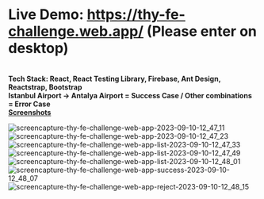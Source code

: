 # Live Demo: https://thy-fe-challenge.web.app/  (Please enter on desktop) 
<br />
<b>Tech Stack: React, React Testing Library, Firebase, Ant Design, Reactstrap, Bootstrap </b><br />
<b>Istanbul Airport -> Antalya Airport = Success Case / Other combinations = Error Case</b><br />
<b><u>Screenshots</u></b>

![screencapture-thy-fe-challenge-web-app-2023-09-10-12_47_11](https://github.com/mertcantakil/THY-FE-Challenge/assets/28295214/f0b19eb2-7c03-48cc-8d17-251887f6b129)
![screencapture-thy-fe-challenge-web-app-2023-09-10-12_47_23](https://github.com/mertcantakil/THY-FE-Challenge/assets/28295214/67506806-3314-4ee4-9d22-e2ea10f14857)
![screencapture-thy-fe-challenge-web-app-list-2023-09-10-12_47_33](https://github.com/mertcantakil/THY-FE-Challenge/assets/28295214/d428857a-7be6-4c54-947f-124b9c163ec2)
![screencapture-thy-fe-challenge-web-app-list-2023-09-10-12_47_49](https://github.com/mertcantakil/THY-FE-Challenge/assets/28295214/277ca5fe-afc3-4f6d-b7e9-b31a3f0e3621)
![screencapture-thy-fe-challenge-web-app-list-2023-09-10-12_48_01](https://github.com/mertcantakil/THY-FE-Challenge/assets/28295214/685eb2d0-1c34-475f-8048-a37a58f31188)
![screencapture-thy-fe-challenge-web-app-success-2023-09-10-12_48_07](https://github.com/mertcantakil/THY-FE-Challenge/assets/28295214/3a8433c5-fa94-49f4-b458-5429257bdc36)
![screencapture-thy-fe-challenge-web-app-reject-2023-09-10-12_48_15](https://github.com/mertcantakil/THY-FE-Challenge/assets/28295214/40f4044c-1ef9-4840-9c61-544cdbf1ecf1)
